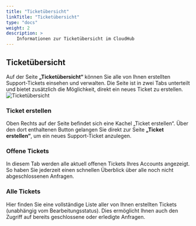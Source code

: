 ```yaml
---
title: "Ticketübersicht"
linkTitle: "Ticketübersicht"
type: "docs"
weight: 2
description: >
    Informationen zur Ticketübersicht im CloudHub
---
```


## Ticketübersicht

Auf der Seite **„Ticketübersicht“** können Sie alle von Ihnen erstellten Support-Tickets einsehen und verwalten.
Die Seite ist in zwei Tabs unterteilt und bietet zusätzlich die Möglichkeit, direkt ein neues Ticket zu erstellen.
![Ticketübersicht](../img/ticket-overview/ticket-overview.png)

### Ticket erstellen

Oben Rechts auf der Seite befindet sich eine Kachel „Ticket erstellen“.
Über den dort enthaltenen Button gelangen Sie direkt zur Seite **„Ticket erstellen“**, um ein neues Support-Ticket anzulegen.

### Offene Tickets

In diesem Tab werden alle aktuell offenen Tickets Ihres Accounts angezeigt.
So haben Sie jederzeit einen schnellen Überblick über alle noch nicht abgeschlossenen Anfragen.

### Alle Tickets

Hier finden Sie eine vollständige Liste aller von Ihnen erstellten Tickets (unabhängig vom Bearbeitungsstatus).
Dies ermöglicht Ihnen auch den Zugriff auf bereits geschlossene oder erledigte Anfragen.
